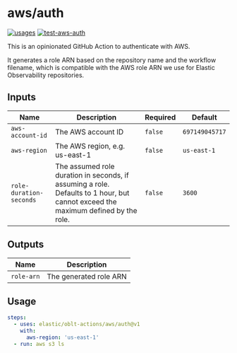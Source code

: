# <!--name-->aws/auth<!--/name-->

[![usages](https://img.shields.io/badge/usages-white?logo=githubactions&logoColor=blue)](https://github.com/search?q=elastic%2Foblt-actions%2Faws%2Fauth+%28path%3A.github%2Fworkflows+OR+path%3A**%2Faction.yml+OR+path%3A**%2Faction.yaml%29&type=code)
[![test-aws-auth](https://github.com/elastic/oblt-actions/actions/workflows/test-aws-auth.yml/badge.svg?branch=main)](https://github.com/elastic/oblt-actions/actions/workflows/test-aws-auth.yml)

<!--description-->
This is an opinionated GitHub Action to authenticate with AWS.

It generates a role ARN based on the repository name and the workflow filename, which is compatible with the
AWS role ARN we use for Elastic Observability repositories.
<!--/description-->

## Inputs
<!--inputs-->
| Name                    | Description                                                                                                                      | Required | Default        |
|-------------------------|----------------------------------------------------------------------------------------------------------------------------------|----------|----------------|
| `aws-account-id`        | The AWS account ID                                                                                                               | `false`  | `697149045717` |
| `aws-region`            | The AWS region, e.g. us-east-1                                                                                                   | `false`  | `us-east-1`    |
| `role-duration-seconds` | The assumed role duration in seconds, if assuming a role. Defaults to 1 hour, but cannot exceed the maximum defined by the role. | `false`  | `3600`         |
<!--/inputs-->

## Outputs
<!--outputs-->
| Name       | Description            |
|------------|------------------------|
| `role-arn` | The generated role ARN |
<!--/outputs-->

## Usage
<!--usage action="elastic/oblt-actions/**" version="env:VERSION"-->
```yaml
steps:
  - uses: elastic/oblt-actions/aws/auth@v1
    with:
      aws-region: 'us-east-1'
  - run: aws s3 ls
```
<!--/usage-->
